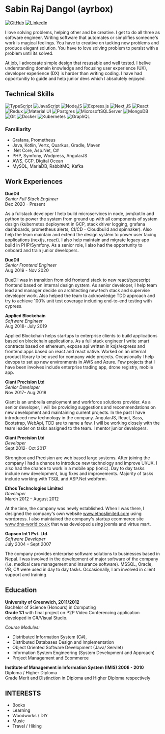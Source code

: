 # Sabin Raj Dangol (ayrbox)
[![GitHub](https://img.shields.io/badge/github-%23121011.svg?style=for-the-badge&logo=github&logoColor=white)](https://github.com/ayrbox)
[![LinkedIn](https://img.shields.io/badge/linkedin-%230077B5.svg?style=for-the-badge&logo=linkedin&logoColor=white)](https://linkedin.com/in/ayrbox)

I love solving problems, helping other and be creative. I get to do all three as software engineer.
Writing software that automates or simplifies someone's work is magical feelings. You have to creative on tacking new problems and produce elegant solution.
You have to love solving problem to persist with a problem until its solved.

At job, I advocaate simple design that resusable and well tested. I belive understanding domain knowledge and focusing user experience (UX), developer experience (DX) is harder than writing coding.
I have had opportunitiy to guide and help junior devs which I absolutely enjoyed.

## Technical Skills 
![TypeScript](https://img.shields.io/badge/typescript-%23007ACC.svg?style=for-the-badge&logo=typescript&logoColor=white)
![JavaScript](https://img.shields.io/badge/javascript-%23323330.svg?style=for-the-badge&logo=javascript&logoColor=%23F7DF1E)
![NodeJS](https://img.shields.io/badge/node.js-6DA55F?style=for-the-badge&logo=node.js&logoColor=white)
![Express.js](https://img.shields.io/badge/express.js-%23404d59.svg?style=for-the-badge&logo=express&logoColor=%2361DAFB)
![Next JS](https://img.shields.io/badge/Next-black?style=for-the-badge&logo=next.js&logoColor=white)
![React](https://img.shields.io/badge/react-%2320232a.svg?style=for-the-badge&logo=react&logoColor=%2361DAFB)
![Redux](https://img.shields.io/badge/redux-%23593d88.svg?style=for-the-badge&logo)
![Material UI](https://img.shields.io/badge/materialui-%230081CB.svg?style=for-the-badge&logo=material-ui&logoColor=white)
![Postgres](https://img.shields.io/badge/postgres-%23316192.svg?style=for-the-badge&logo=postgresql&logoColor=white)
![MicrosoftSQLServer](https://img.shields.io/badge/Microsoft%20SQL%20Sever-CC2927?style=for-the-badge&logo=microsoft%20sql%20server&logoColor=white)
![MongoDB](https://img.shields.io/badge/MongoDB-%234ea94b.svg?style=for-the-badge&logo=mongodb&logoColor=white)
![Git](https://img.shields.io/badge/git-%23F05033.svg?style=for-the-badge&logo=git&logoColor=white)
![Docker](https://img.shields.io/badge/docker-%230db7ed.svg?style=for-the-badge&logo=docker&logoColor=white)
![Kubernetes](https://img.shields.io/badge/kubernetes-%23326ce5.svg?style=for-the-badge&logo=kubernetes&logoColor=white)
![GraphQL](https://img.shields.io/badge/-GraphQL-E10098?style=for-the-badge&logo=graphql&logoColor=white)

### Familiarity
- Grafana, Prometheus
- Java, Kotlin, Vertx, Quarkus, Gradle, Maven 
- .Net Core, Asp.Net, C#
- PHP, Symfony, Wodpress, AngularJS
- AWS, GCP, Digital Ocean
- MySQL, MariaDB, RabbitMQ, Kafka

## Work Experiences

**DueDil**  
_Senior Full Stack Engineer_  
Dec 2020 - Present  

As a fullstack developer I help build microservices in node, jvm/kotlin and python to power the system from ground up with all components of system design (kubernetes deployment in GCP, stack driver logging, grafana dashboards, prometheus alerts, CI/CD - Cloudbuild and spinnaker). Also help the team maintain and extend the design system to power user facing applications (nextjs, react). I also help maintain and migrate legacy app build in PHP/Symfony. As a senior role, I also had the opportunity to onboard and train junior developers.

**DueDil**  
_Senior Frontend Engineer_  
Aug 2019 - Nov 2020

DueDil was in transition from old frontend stack to new react/typescript frontend based on internal design system. As senior developer, I help team lead and manager decide on architecting new tech stack and supervise developer work. Also helped the team to acknowledge TDD approach and try to achieve 100% unit test coverage including end-to-end testing with cypress.

**Applied Blockchain**  
_Software Engineer_  
Aug 2018- July 2019

Applied Blockchain helps startups to enterprise clients to build applications based on blockchain applications. As a full stack engineer I write smart contracts based on ethereum, expose api written in kojs/express and frontend apps based on react and react native. Worked on an internal product library to be used for company wide projects. Occasionally I help devops to set up new environments in AWS and Azure. Few projects that I have been involves include enterprise trading app, drone registry, mobile app.

**Giant Precision Ltd**  
_Senior Developer_   
Nov 2017- Aug 2018

Giant is an umbrella employment and workforce solutions provider. As a senior developer, I will be providing suggestions and recommendations on new development and maintaining current projects. In the past I have introduced new technology in the company. AngularJS, React, Sass, Bootstrap, WebApi, TDD are to name a few. I will be working closely with the team leader on tasks assigned to the team. I mentor junior developers.

**Giant Precision Ltd**  
_Developer_   
Sept 2012- Oct 2017

Strongbox and Precision are web based large systems. After joining the company I had a chance to introduce new technology and improve UI/UX. I also had the chance to work in a mobile app (ionic). Day to day tasks include new development, bug fixes and improvements. Majority of tasks include working with TSQL and ASP.Net webform.

**Ethos Technologies Limited**  
_Developer_  
March 2012 – August 2012

At the time, the company was newly established. When I was there, I designed the company's own website www.ethoslimited.com using wordpress. I also maintained the company's startup ecommerce site www.dns-world.co.uk that was developed using joomla and virtue mart. 

**Gapsco Int’l Pvt. Ltd.**  
_Software Developer_  
July 2004 – Sept 2007

The company provides enterprise software solutions to businesses based in Nepal. I was involved in the development of major software of the company (i.e. medical care management and insurance software). MSSQL, Oracle, VB, C# were used in day to day tasks. Occasionally, I am involved in client support and training.

## Education

**University of Greenwich, 2011/2012**  
Bachelor of Science (Honours) in Computing  
**Grade 1:1** with final project on P2P Video Conferencing application developed in C#/Visual Studio.  

_Course Modules:_
- Distributed Information System (C#), 
- Distributed Databases Design and Implementation
- Object Oriented Software Development (Java/ Servlet)
- Information System Engineering (System Development and Approach)
- Project Management and Ecommerce

**Institute of Management in Information System (IMIS) 2008 - 2010**  
Diploma / Higher Diploma  
Grade Merit and Distinction in Diploma and Higher Diploma respectively

## INTERESTS 
- Books
- Learning
- Woodworks / DIY
- Music
- Travel / Hiking